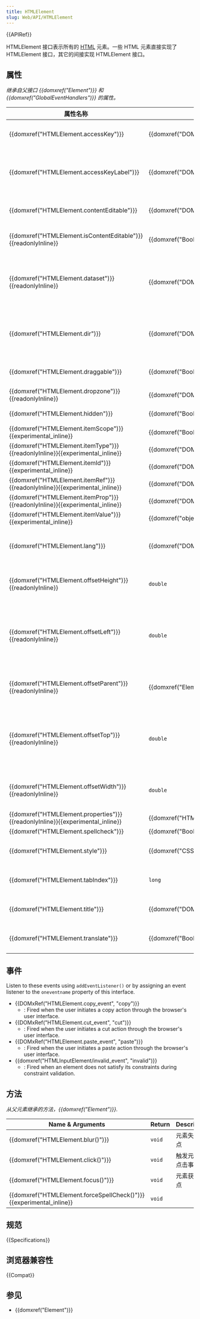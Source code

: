 ```yaml
---
title: HTMLElement
slug: Web/API/HTMLElement
---
```


{{APIRef}}

HTMLElement 接口表示所有的 [HTML](/zh-CN/docs/Web/HTML) 元素。一些 HTML 元素直接实现了 HTMLElement 接口，其它的间接实现 HTMLElement 接口。

## 属性

_继承自父接口 {{domxref("Element")}} 和 {{domxref("GlobalEventHandlers")}} 的属性。_

| 属性名称                                                                                                  | 属性类型                                             | Description                                                                |
| --------------------------------------------------------------------------------------------------------- | ---------------------------------------------------- | -------------------------------------------------------------------------- |
| {{domxref("HTMLElement.accessKey")}}                                                          | {{domxref("DOMString")}}                     | 获取/设置元素访问的快捷键                                                  |
| {{domxref("HTMLElement.accessKeyLabel")}}                                                  | {{domxref("DOMString")}}                     | 返回一个包含元素访问的快捷键的字符串（只读）                               |
| {{domxref("HTMLElement.contentEditable")}}                                                  | {{domxref("DOMString")}}                     | 获取/设置元素的可编辑状态                                                  |
| {{domxref("HTMLElement.isContentEditable")}} {{readonlyInline}}                     | {{domxref("Boolean")}}                         | 表明元素的内容是否可编辑（只读）                                           |
| {{domxref("HTMLElement.dataset")}} {{readonlyInline}}                                     | {{domxref("DOMStringMap")}}                 | 获取元素的自定义属性，是一个对象（key-value，只读）                        |
| {{domxref("HTMLElement.dir")}}                                                                  | {{domxref("DOMString")}}                     | 获取/设置元素的方向，可选的值有：ltr，rtl，auto                            |
| {{domxref("HTMLElement.draggable")}}                                                          | {{domxref("Boolean")}}                         | 设置/获取元素是否可以拖拽                                                  |
| {{domxref("HTMLElement.dropzone")}} {{readonlyInline}}                                 | {{domxref("DOMSettableTokenList")}}     |                                                                            |
| {{domxref("HTMLElement.hidden")}}                                                              | {{domxref("Boolean")}}                         | 获取/设置元素是否隐藏                                                      |
| {{domxref("HTMLElement.itemScope")}} {{experimental_inline}}                         | {{domxref("Boolean")}}                         |                                                                            |
| {{domxref("HTMLElement.itemType")}} {{readonlyInline}}{{experimental_inline}} | {{domxref("DOMSettableTokenList")}}     |                                                                            |
| {{domxref("HTMLElement.itemId")}} {{experimental_inline}}                             | {{domxref("DOMString")}}                     |                                                                            |
| {{domxref("HTMLElement.itemRef")}} {{readonlyInline}}{{experimental_inline}}     | {{domxref("DOMSettableTokenList")}}     |                                                                            |
| {{domxref("HTMLElement.itemProp")}} {{readonlyInline}}{{experimental_inline}} | {{domxref("DOMSettableTokenList")}}     |                                                                            |
| {{domxref("HTMLElement.itemValue")}} {{experimental_inline}}                         | {{domxref("object")}}                         |                                                                            |
| {{domxref("HTMLElement.lang")}}                                                                  | {{domxref("DOMString")}}                     | 获取/设置元素属性、文本、内容的语言                                        |
| {{domxref("HTMLElement.offsetHeight")}} {{readonlyInline}}                             | `double`                                             | 元素自身可视高度加上上下 border 的宽度                                     |
| {{domxref("HTMLElement.offsetLeft")}}{{readonlyInline}}                                  | `double`                                             | 元素自己 border 左边距离父元素 border 左边或者 body 元素 border 左边的距离 |
| {{domxref("HTMLElement.offsetParent")}}{{readonlyInline}}                              | {{domxref("Element")}}                         | 元素的父元素，如果没有就是 body 元素                                       |
| {{domxref("HTMLElement.offsetTop")}}{{readonlyInline}}                                  | `double`                                             | 元素自己 border 顶部距离父元素顶部或者 body 元素 border 顶部的距离         |
| {{domxref("HTMLElement.offsetWidth")}}{{readonlyInline}}                              | `double`                                             | 元素自身可视宽度加上左右 border 的宽度                                     |
| {{domxref("HTMLElement.properties")}} {{readonlyInline}}{{experimental_inline}} | {{domxref("HTMLPropertiesCollection")}} |                                                                            |
| {{domxref("HTMLElement.spellcheck")}}                                                          | {{domxref("Boolean")}}                         |                                                                            |
| {{domxref("HTMLElement.style")}}                                                              | {{domxref("CSSStyleDeclaration")}}         | 获取/设置元素的 style 属性                                                 |
| {{domxref("HTMLElement.tabIndex")}}                                                          | `long`                                               | 获取/设置元素的 tab 键控制次序                                             |
| {{domxref("HTMLElement.title")}}                                                              | {{domxref("DOMString")}}                     | 获取/设置元素的 title 属性                                                 |
| {{domxref("HTMLElement.translate")}}                                                          | {{domxref("Boolean")}}                         | 获取/设置元素是否可以被翻译                                                |

## 事件

Listen to these events using `addEventListener()` or by assigning an event listener to the `oneventname` property of this interface.

- {{DOMxRef("HTMLElement.copy_event", "copy")}}
  - : Fired when the user initiates a copy action through the browser's user interface.
- {{DOMxRef("HTMLElement.cut_event", "cut")}}
  - : Fired when the user initiates a cut action through the browser's user interface.
- {{DOMxRef("HTMLElement.paste_event", "paste")}}
  - : Fired when the user initiates a paste action through the browser's user interface.
- {{domxref("HTMLInputElement/invalid_event", "invalid")}}
  - : Fired when an element does not satisfy its constraints during constraint validation.

## 方法

_从父元素继承的方法，{{domxref("Element")}}._

| Name & Arguments                                                                              | Return | Description        |
| --------------------------------------------------------------------------------------------- | ------ | ------------------ |
| {{domxref("HTMLElement.blur()")}}                                                  | `void` | 元素失去焦点       |
| {{domxref("HTMLElement.click()")}}                                                  | `void` | 触发元素的点击事件 |
| {{domxref("HTMLElement.focus()")}}                                                  | `void` | 元素获得焦点       |
| {{domxref("HTMLElement.forceSpellCheck()")}} {{experimental_inline}} | `void` |                    |

## 规范

{{Specifications}}

## 浏览器兼容性

{{Compat}}

## 参见

- {{domxref("Element")}}
